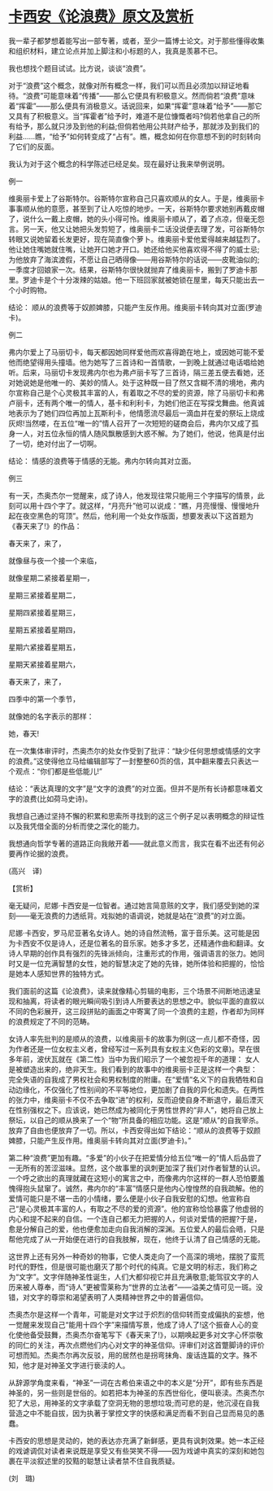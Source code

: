 # [卡西安《论浪费》原文及赏析](https://www.vrrw.net/wx/12375.html)

我一辈子都梦想着能写出一部专著，或者，至少一篇博士论文。对于那些懂得收集和组织材料，建立论点并加上脚注和小标题的人，我真是羡慕不已。

我也想找个题目试试。比方说，谈谈“浪费”。

对于“浪费”这个概念，就像对所有概念一样，我们可以而且必须加以辩证地看待。“浪费”可能意味着“传播”——那么它便具有积极意义。然而倘若“浪费”意味着“挥霍”——那么便具有消极意义。话说回来，如果“挥霍”意味着“给予”——那它又具有了积极意义。当“挥霍者”给予时，难道不是位慷慨者吗?倘若他拿自己的所有给予，那么就只涉及到他的利益;但倘若他用公共财产给予，那就涉及到我们的利益……瞧，“给予”如何转变成了“占有”。瞧，概念如何在你意想不到的时刻转向了它们的反面。

我认为对于这个概念的科学陈述已经足矣。现在最好让我来举例说明。

例一

维奥丽卡爱上了谷斯特尔。谷斯特尔宣称自己只喜欢顺从的女人。于是，维奥丽卡事事顺从他的意愿，甚至到了让人吃惊的地步。一天，谷斯特尔要求她别再戴皮帽了，说什么一戴上皮帽，她的头小得可怜。维奥丽卡顺从了，着了点凉，但毫无怨言。另一天，他又让她把头发剪短了，维奥丽卡二话没说便去理了发，可谷斯特尔转眼又说她留着长发更好，现在简直像个萝卜。维奥丽卡爱他爱得越来越猛烈了。他让她住嘴她就住嘴，让她开口她才开口。她还给他买他喜欢得不得了的威士忌;为他放弃了海滨渡假，不愿让自己晒得像——用谷斯特尔的话说——皮靴油似的;一季度才回娘家一次。结果，谷斯特尔很快就抛弃了维奥丽卡，搬到了罗迪卡那里。罗迪卡是个十分泼辣的姑娘。他一下班回家就被她锁在屋里，每天只能出去一个小时购物。

结论： 顺从的浪费等于奴颜婢膝，只能产生反作用。维奥丽卡转向其对立面(罗迪卡)。



例二

弗内尔爱上了马丽切卡，每天都因她同样爱他而欢喜得跪在地上，或因她可能不爱他而绝望得用头撞墙。他为她写了三首诗和一首情歌，一到晚上就通过电话唱给她听。后来，马丽切卡发现弗内尔也为弗卢丽卡写了三首诗，隔三差五便去看她，还对她说她是他唯一的、美妙的情人。处于这种既一目了然又含糊不清的境地，弗内尔宣称自己是个心灵极其丰富的人，有着取之不尽的爱的资源，除了马丽切卡和弗卢丽卡，还有两个唯一的情人，基卡和利利卡，为她们他正在写探戈舞曲。他真诚地表示为了她们四位再加上瓦斯利卡，他情愿流尽最后一滴血并在爱的祭坛上烧成灰烬!当然喽，在五位“唯一的”情人召开了一次短短的磋商会后，弗内尔又成了孤身一人，对五位永恒的情人随风飘散感到大惑不解。为了她们，他说，他真是付出了一切，绝对付出了一切啊。

结论： 情感的浪费等于情感的无能。弗内尔转向其对立面。

例三

有一天，杰奥杰尔一觉醒来，成了诗人，他发现往常只能用三个字描写的情景，此刻可以用十四个字了。就这样，“月亮升”他可以说成：“瞧，月亮慢慢、慢慢地升起在夜空黑色的穹顶”。然后，他利用一个处女作版面，想要发表以下这首题为《春天来了!》的作品：

春天来了，来了，

就像昼与夜一个接一个来临，

就像星期二紧接着星期一，

星期三紧接着星期二，

星期四紧接着星期三，

星期五紧接着星期四，

星期六紧接着星期五，

星期天紧接着星期六，

春天来了，来了，

四季中的第一个季节，

就像她的名字表示的那样：

她，春天!

在一次集体审评时，杰奥杰尔的处女作受到了批评：“缺少任何思想或情感的文字的浪费。”这使得他立马给编辑部写了一封整整60页的信，其中翻来覆去只表达一个观点：“你们都是些低能儿!”

结论：“表达真理的文字”是“文字的浪费”的对立面。但并不是所有长诗都意味着文字的浪费(比如荷马史诗)。

我想自己通过坚持不懈的积累和思索所寻找到的这三个例子足以表明概念的辩证性以及我凭借全面的分析而使之深化的能力。

我想通向哲学专著的道路正向我敞开着——就此意义而言，我实在看不出还有何必要再作论据的浪费。

(高兴　译)

【赏析】

毫无疑问，尼娜·卡西安是一位智者。通过她言简意赅的文字，我们感受到她的深刻——毫无浪费的力透纸背。戏拟她的语调说，她就是站在“浪费”的对立面。

尼娜·卡西安，罗马尼亚著名女诗人。她的诗自然流畅，富于音乐美。这可能是因为卡西安不仅是诗人，还是位著名的音乐家。她多才多艺，还精通作曲和翻译。女诗人早期的创作具有强烈的先锋派倾向，注重形式的作用，强调语言的张力。她同时又是一位充满智慧的女性，她的智慧决定了她的先锋，她所体验和把握的，恰恰是她本人感知世界的独特方式。

我们面前的这篇《论浪费》，读来就像精心剪辑的电影，三个场景不间断地迅速呈现和抽离，将读者的眼光瞬间吸引到诗人所要表达的思想之中。貌似平面的直叙以不同的色彩展开，这三段拼贴的画面之中寄寓了同一个浪费的主题，作者却为同样的浪费规定了不同的范畴。

女诗人率先批判的是顺从的浪费，以维奥丽卡的故事为例(这一点儿都不奇怪，因为作者还是一位女权主义者，曾经写过一系列具有女权主义色彩的文章)。早在很多年前，波伏瓦就在《第二性》当中为我们昭示了一个被忽视千年的道理： 女人是被塑造出来的，绝非天生。我们看到的故事中的维奥丽卡正是这样一个典型： 完全失语的自我成了男权社会和男权制度的附庸。在“爱情”名义下的自我牺牲和自动边缘化，不仅强化了性别间的不平等地位，更加剧了自我的异化和遗失。在两性的张力中，维奥丽卡不仅不去争取“进”的权利，反而迫使自身不断退守，最后湮灭在性别强权之下。应该说，她已然成为被同化于男性世界的“非人”，她将自己放上祭坛，以自己的顺从换来了一个“物”所具备的相应功能。这是“顺从”的自我宰杀。放弃了自由也便放弃了一切。所以，卡西安得出如下结论：“顺从的浪费等于奴颜婢膝，只能产生反作用。维奥丽卡转向其对立面(罗迪卡)。”

第二种“浪费”更加有趣。“多爱”的小伙子在把爱情分给五位“唯一的”情人后品尝了一无所有的苦涩滋味。显然，这个故事里的讽刺更加深了我们对作者智慧的认识。一个呼之欲出的真理就藏在这短小的寓言之中，而像弗内尔这样的一群人恐怕要羞愧得抱头鼠窜了。诚然，弗内尔的“丰富”情感只是他内心惶惶然的自我疏解。他的爱情可能只是不堪一击的小情绪，要么便是小伙子自我安慰的幻想。他宣称自己“是心灵极其丰富的人，有取之不尽的爱的资源”。他的宣称恰恰暴露了他虚弱的内心和提不起来的自信。一个连自己都无力把握的人，何谈对爱情的把握?于是，愈是分解自己的爱，他也便愈加走向自我消解的深渊。五位爱人的最后会晤，只是帮他完成了从一开始便在进行的自我肢解，现在，他终于认清了自己情感的无能。

这世界上还有另外一种奇妙的物事，它使人类走向了一个高深的境地，摆脱了蛮荒时代的野性，但是很可能也磨灭了那个时代的纯真。它是文明的标志，我们称之为“文字”。文字伴随神圣性诞生，人们大都仰视它并且充满敬意;能驾驭文字的人历来被人尊奉，而“诗人”更被雪莱称为“世界的立法者”——溢美之情可见一斑。没错，对文字的尊崇和渴望表明了人类精神世界之中的普遍信仰。

杰奥杰尔是这样一个青年，可能是对文字过于炽烈的信仰转而变成偏执的妄想，他一觉醒来发现自己“能用十四个字”来描情写景，他成了诗人了!这个振奋人心的变化使他备受鼓舞，杰奥杰尔奋笔写下《春天来了!》，以期唤起更多对文字心怀崇敬的同仁的关注，再次点燃他们内心对文字的神圣信仰。评审们对这首蹩脚诗的评价可想而知。杰奥杰尔再次反驳，用的居然也是拐弯抹角、废话连篇的文字。殊不知，他才是对神圣文字进行亵渎的人。

从辞源学角度来看，“神圣”一词在古希伯来语之中的本义是“分开”，即有些东西是神圣的，另一些则是世俗的。如若把本为神圣的东西世俗化，便叫亵渎。杰奥杰尔犯了大忌，用神圣的文字承载了空洞无物的思想垃圾;而可悲的是，他沉浸在自我营造之中不能自拔，因为执著于掌控文字的快感和满足而看不到自己显而易见的愚蠢。

卡西安的思想是灵动的，她的表达亦充满了新鲜感，更具有讽刺效果。她一本正经的戏谑调侃对读者来说既是享受又有些哭笑不得——因为戏谑中真实的深刻和她包裹在平淡叙述里的狡黠的聪慧让读者禁不住自我质疑。

(刘　璐)

